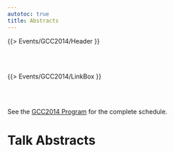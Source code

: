 ```yaml
---
autotoc: true
title: Abstracts
---
```

{{> Events/GCC2014/Header }}

<br /><br />



{{> Events/GCC2014/LinkBox }}


<br /><br />

See the [GCC2014 Program](/src/events/GCC2014/Program/index.md) for the complete schedule.

# Talk Abstracts

